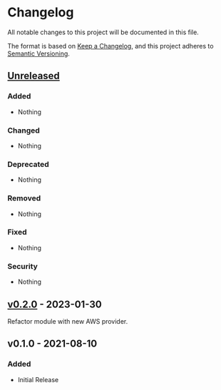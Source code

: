 # Changelog

All notable changes to this project will be documented in this file.

The format is based on [Keep a Changelog](https://keepachangelog.com/en/1.0.0/),
and this project adheres to [Semantic Versioning](https://semver.org/spec/v2.0.0.html).

## [Unreleased](https://github.com/rabiloo/terraform-aws-ecs/compare/v0.2.0...master)

### Added

- Nothing

### Changed

- Nothing

### Deprecated

- Nothing

### Removed

- Nothing

### Fixed

- Nothing

### Security

- Nothing

<!-- New Release notes will be placed here automatically -->
## [v0.2.0](https://github.com/rabiloo/terraform-aws-ses/compare/v0.1.0...v0.2.0) - 2023-01-30

Refactor module with new AWS provider.

## v0.1.0 - 2021-08-10

### Added

- Initial Release
